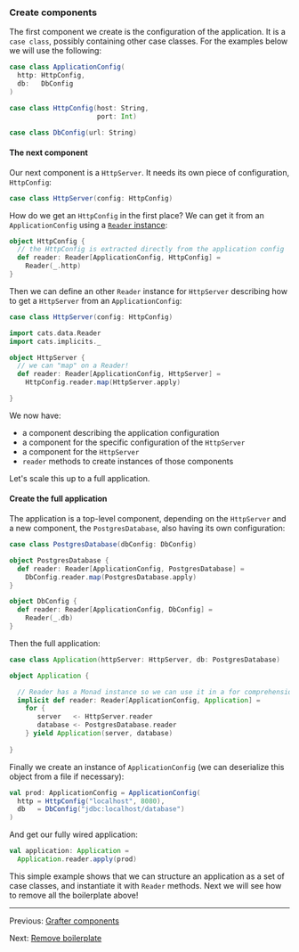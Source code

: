 
### Create components

The first component we create is the configuration of the application. 
It is a `case class`, possibly containing other case classes. For the examples below we will use the following:

```scala
case class ApplicationConfig(
  http: HttpConfig,
  db:   DbConfig
)

case class HttpConfig(host: String,
                      port: Int)

case class DbConfig(url: String)
```

#### The next component

Our next component is a `HttpServer`. It needs its own piece of configuration, `HttpConfig`:
```scala
case class HttpServer(config: HttpConfig)
``` 

How do we get an `HttpConfig` in the first place? 
We can get it from an `ApplicationConfig` using a [`Reader` instance](http://eed3si9n.com/herding-cats/Reader.html):

```scala
object HttpConfig {
  // the HttpConfig is extracted directly from the application config
  def reader: Reader[ApplicationConfig, HttpConfig] =
    Reader(_.http)
}
```

Then we can define an other `Reader` instance for `HttpServer` describing how to get a `HttpServer` from an `ApplicationConfig`:

```scala
case class HttpServer(config: HttpConfig)

import cats.data.Reader
import cats.implicits._

object HttpServer {
  // we can "map" on a Reader!
  def reader: Reader[ApplicationConfig, HttpServer] =
    HttpConfig.reader.map(HttpServer.apply)

}
```

We now have:

 - a component describing the application configuration
 - a component for the specific configuration of the `HttpServer`
 - a component for the `HttpServer`
 - `reader` methods to create instances of those components

Let's scale this up to a full application.

#### Create the full application

The application is a top-level component, depending on the `HttpServer` and a new component, the `PostgresDatabase`, also having
its own configuration:

```scala
case class PostgresDatabase(dbConfig: DbConfig)

object PostgresDatabase {
  def reader: Reader[ApplicationConfig, PostgresDatabase] =
    DbConfig.reader.map(PostgresDatabase.apply)
}

object DbConfig {
  def reader: Reader[ApplicationConfig, DbConfig] =
    Reader(_.db)
}
```

Then the full application:

```scala
case class Application(httpServer: HttpServer, db: PostgresDatabase)

object Application {

  // Reader has a Monad instance so we can use it in a for comprehension
  implicit def reader: Reader[ApplicationConfig, Application] =
    for {
       server   <- HttpServer.reader
       database <- PostgresDatabase.reader
    } yield Application(server, database)
    
}
```

Finally we create an instance of `ApplicationConfig` (we can deserialize this object from a file if necessary):

```scala
val prod: ApplicationConfig = ApplicationConfig(
  http = HttpConfig("localhost", 8080),
  db   = DbConfig("jdbc:localhost/database")
)
```

And get our fully wired application:

```scala
val application: Application =
  Application.reader.apply(prod)
```

This simple example shows that we can structure an application as a set of case classes, and instantiate it with `Reader` methods.
Next we will see how to remove all the boilerplate above!

----
Previous: [Grafter components](components.md)

Next: [Remove boilerplate](boilerplate.md)
